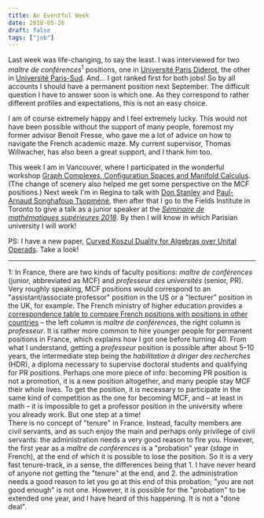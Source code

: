 ```yaml
---
title: An Eventful Week
date: 2018-05-26
draft: false
tags: ["job"]
---
```


Last week was life-changing, to say the least. I was interviewed for two _maître de conférences_<sup>1</sup> positions, one in [Université Paris Diderot](https://www.univ-paris-diderot.fr/), the other in [Université Paris-Sud](http://www.u-psud.fr/fr/index.html). And... I got ranked first for both jobs! So by all accounts I should have a permanent position next September. The difficult question I have to answer soon is which one. As they correspond to rather different profiles and expectations, this is not an easy choice.

I am of course extremely happy and I feel extremely lucky. This would not have been possible without the support of many people, foremost my former advisor Benoit Fresse, who gave me a lot of advice on how to navigate the French academic maze. My current supervisor, Thomas Willwacher, has also been a great support, and I thank him too.


This week I am in Vancouver, where I participated in the wonderful workshop [Graph Complexes, Configuration Spaces and Manifold Calculus](https://www.pims.math.ca/scientific-event/180522-gccsmc). (The change of scenery also helped me get some perspective on the MCF positions.) Next week I'm in Regina to talk with [Don Stanley](https://www.uregina.ca/science/mathstat/faculty-staff/faculty/stanley-donald.html) and [Paul-Arnaud Songhafouo Tsopméné](https://www.uregina.ca/science/mathstat/faculty-staff/postdoctoral/tsopmene-paul.html), then after that I go to the Fields Institute in Toronto to give a talk as a junior speaker at the [_Séminaire de mathématiques supérieures 2018_](http://www.fields.utoronto.ca/activities/17-18/sms-2018). By then I will know in which Parisian university I will work!

PS: I have a new paper, [Curved Koszul Duality for Algebras over Unital Operads](https://idrissi.eu/research/curved-koszul/). Take a look!

---

1: In France, there are two kinds of faculty positions: _maître de conférences_ (junior, abbreviated as MCF) and _professeur des universités_ (senior, PR). Very roughly speaking, MCF positions would correspond to an "assistant/associate professor" position in the US or a "lecturer" position in the UK, for example. The French ministry of higher education provides a [correspondence table to compare French positions with positions in other countries](https://www.galaxie.enseignementsup-recherche.gouv.fr/ensup/pdf/EC_pays_etrangers/Tableau_comparaison_au_26_septembre_2012.pdf) – the left column is _maître de conférences_, the right column is _professeur_. It is rather more common to hire younger people for permanent positions in France, which explains how I got one before turning 40. From what I understand, getting a _professeur_ position is possible after about 5–10 years, the intermediate step being the _habilitation à diriger des recherches_ (HDR), a diploma necessary to supervise doctoral students and qualifying for PR positions. Perhaps one more piece of info: becoming PR position is not a promotion, it is a new position altogether, and many people stay MCF their whole lives. To get the position, it is necessary to participate in the same kind of competition as the one for becoming MCF, and – at least in math – it is impossible to get a professor position in the university where you already work. But one step at a time!<br/>There is no concept of "tenure" in France. Instead, faculty members are civil servants, and as such enjoy the main and perhaps only privilege of civil servants: the administration needs a very good reason to fire you. However, the first year as a _maître de conférences_ is a "probation" year (_stage_ in French), at the end of which it is possible to lose the position. So it is a very fast tenure-track, in a sense, the differences being that 1. I have never heard of anyone not getting the "tenure" at the end, and 2. the administration needs a good reason to let you go at this end of this probation; "you are not good enough" is not one. However, it is possible for the "probation" to be extended one year, and I have heard of this happening. It is not a "done deal".
